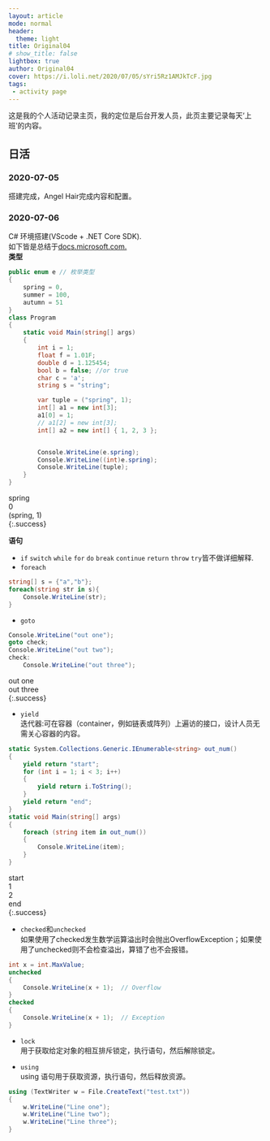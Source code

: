 ```yaml
---
layout: article
mode: normal
header:
  theme: light
title: Original04
# show_title: false
lightbox: true
author: Original04
cover: https://i.loli.net/2020/07/05/sYri5Rz1AMJkTcF.jpg
tags:
 - activity page
---
```



这是我的个人活动记录主页，我的定位是后台开发人员，此页主要记录每天‘上班’的内容。


<!--more-->

## 日活
### 2020-07-05

搭建完成，Angel Hair完成内容和配置。

### 2020-07-06

C# 环境搭建(VScode + .NET Core SDK).  
如下皆是总结于[docs.microsoft.com.](https://docs.microsoft.com/zh-cn/dotnet/csharp/tour-of-csharp/)  
**类型**  
```c#
public enum e // 枚举类型
{
    spring = 0,
    summer = 100,
    autumn = 51
}
class Program
{
    static void Main(string[] args)
    {
        int i = 1;
        float f = 1.01F;
        double d = 1.125454;
        bool b = false; //or true
        char c = 'a';
        string s = "string";

        var tuple = ("spring", 1);
        int[] a1 = new int[3];
        a1[0] = 1;
        // a1[2] = new int[3];
        int[] a2 = new int[] { 1, 2, 3 };


        Console.WriteLine(e.spring);
        Console.WriteLine((int)e.spring);
        Console.WriteLine(tuple);
    }
}
```

spring  
0  
(spring, 1)  
{:.success}

**语句**  
* `if` `switch` `while` `for` `do` `break` `continue` `return` `throw` `try`皆不做详细解释.  
* `foreach`  
```c#
string[] s = {"a","b"};
foreach(string str in s){
    Console.WriteLine(str);
}
```

* `goto`  
```c#
Console.WriteLine("out one");
goto check;
Console.WriteLine("out two");
check:
    Console.WriteLine("out three");
```

out one  
out three  
{:.success}

* `yield`  
迭代器:可在容器（container，例如链表或阵列）上遍访的接口，设计人员无需关心容器的内容。
```c#
static System.Collections.Generic.IEnumerable<string> out_num()
{
    yield return "start";
    for (int i = 1; i < 3; i++)
    {
        yield return i.ToString();
    }
    yield return "end";
}
static void Main(string[] args)
{
    foreach (string item in out_num())
    {
        Console.WriteLine(item);
    }
}
```

start  
1  
2  
end  
{:.success}

* `checked`和`unchecked`  
如果使用了checked发生数学运算溢出时会抛出OverflowException；如果使用了unchecked则不会检查溢出，算错了也不会报错。
```c#
int x = int.MaxValue;
unchecked
{
    Console.WriteLine(x + 1);  // Overflow
}
checked
{
    Console.WriteLine(x + 1);  // Exception
}
```

* `lock`  
用于获取给定对象的相互排斥锁定，执行语句，然后解除锁定。

* `using`  
using 语句用于获取资源，执行语句，然后释放资源。
```c#
using (TextWriter w = File.CreateText("test.txt"))
{
    w.WriteLine("Line one");
    w.WriteLine("Line two");
    w.WriteLine("Line three");
}
```
